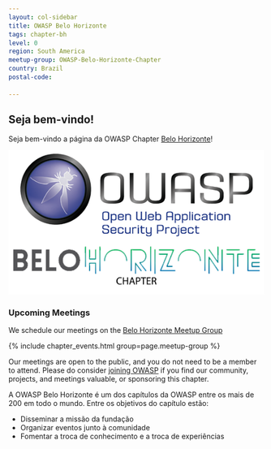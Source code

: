 ```yaml
---
layout: col-sidebar
title: OWASP Belo Horizonte
tags: chapter-bh
level: 0
region: South America
meetup-group: OWASP-Belo-Horizonte-Chapter
country: Brazil
postal-code: 

---
```


## Seja bem-vindo!
Seja bem-vindo a página da OWASP Chapter [Belo Horizonte](https://pt.wikipedia.org/wiki/Belo_Horizonte)!

<img src="assets/images/img_principal.jpeg" />

### Upcoming Meetings

We schedule our meetings on the [Belo Horizonte Meetup Group](https://www.meetup.com/OWASP-Belo-Horizonte-Chapter/)

{% include chapter_events.html group=page.meetup-group %}

Our meetings are open to the public, and you do not need to be a member to attend. Please do consider [joining OWASP](https://owasp.org/membership/) if you find our community, projects, and meetings valuable, or sponsoring this chapter.

A OWASP Belo Horizonte é um dos capítulos da OWASP entre os mais de 200
em todo o mundo. Entre os objetivos do capítulo estão:

* Disseminar a missão da fundação
* Organizar eventos junto à comunidade
* Fomentar a troca de conhecimento e a troca de experiências
